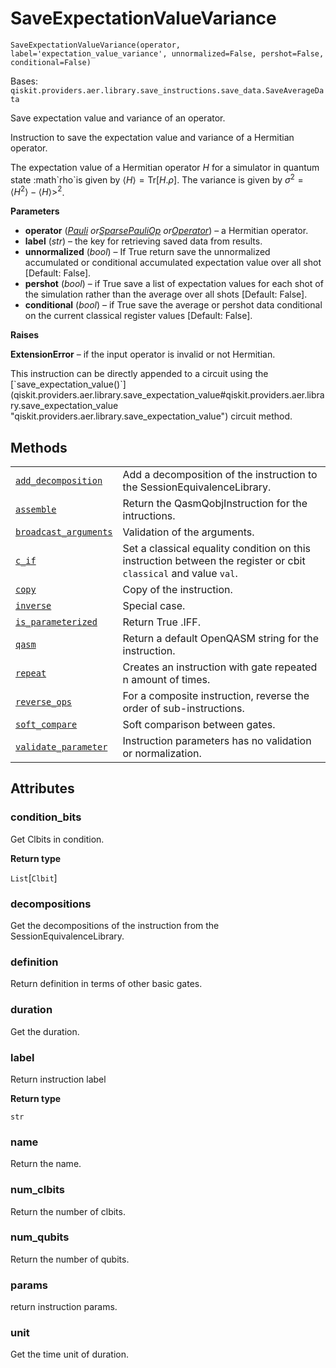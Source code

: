 # SaveExpectationValueVariance

<span id="undefined" />

`SaveExpectationValueVariance(operator, label='expectation_value_variance', unnormalized=False, pershot=False, conditional=False)`

Bases: `qiskit.providers.aer.library.save_instructions.save_data.SaveAverageData`

Save expectation value and variance of an operator.

Instruction to save the expectation value and variance of a Hermitian operator.

The expectation value of a Hermitian operator $H$ for a simulator in quantum state :math\`rho\`is given by $\langle H\rangle = \mbox{Tr}[H.\rho]$. The variance is given by $\sigma^2 = \langle H^2 \rangle - \langle H \rangle>^2$.

**Parameters**

*   **operator** ([*Pauli*](qiskit.quantum_info.Pauli#qiskit.quantum_info.Pauli "qiskit.quantum_info.Pauli")  *or*[*SparsePauliOp*](qiskit.quantum_info.SparsePauliOp#qiskit.quantum_info.SparsePauliOp "qiskit.quantum_info.SparsePauliOp")  *or*[*Operator*](qiskit.quantum_info.Operator#qiskit.quantum_info.Operator "qiskit.quantum_info.Operator")) – a Hermitian operator.
*   **label** (*str*) – the key for retrieving saved data from results.
*   **unnormalized** (*bool*) – If True return save the unnormalized accumulated or conditional accumulated expectation value over all shot \[Default: False].
*   **pershot** (*bool*) – if True save a list of expectation values for each shot of the simulation rather than the average over all shots \[Default: False].
*   **conditional** (*bool*) – if True save the average or pershot data conditional on the current classical register values \[Default: False].

**Raises**

**ExtensionError** – if the input operator is invalid or not Hermitian.

<Admonition title="Note" type="note">
  This instruction can be directly appended to a circuit using the [`save_expectation_value()`](qiskit.providers.aer.library.save_expectation_value#qiskit.providers.aer.library.save_expectation_value "qiskit.providers.aer.library.save_expectation_value") circuit method.
</Admonition>

## Methods

|                                                                                                                                                                                                                                                                      |                                                                                                                  |
| -------------------------------------------------------------------------------------------------------------------------------------------------------------------------------------------------------------------------------------------------------------------- | ---------------------------------------------------------------------------------------------------------------- |
| [`add_decomposition`](qiskit.providers.aer.library.SaveExpectationValueVariance.add_decomposition#qiskit.providers.aer.library.SaveExpectationValueVariance.add_decomposition "qiskit.providers.aer.library.SaveExpectationValueVariance.add_decomposition")         | Add a decomposition of the instruction to the SessionEquivalenceLibrary.                                         |
| [`assemble`](qiskit.providers.aer.library.SaveExpectationValueVariance.assemble#qiskit.providers.aer.library.SaveExpectationValueVariance.assemble "qiskit.providers.aer.library.SaveExpectationValueVariance.assemble")                                             | Return the QasmQobjInstruction for the intructions.                                                              |
| [`broadcast_arguments`](qiskit.providers.aer.library.SaveExpectationValueVariance.broadcast_arguments#qiskit.providers.aer.library.SaveExpectationValueVariance.broadcast_arguments "qiskit.providers.aer.library.SaveExpectationValueVariance.broadcast_arguments") | Validation of the arguments.                                                                                     |
| [`c_if`](qiskit.providers.aer.library.SaveExpectationValueVariance.c_if#qiskit.providers.aer.library.SaveExpectationValueVariance.c_if "qiskit.providers.aer.library.SaveExpectationValueVariance.c_if")                                                             | Set a classical equality condition on this instruction between the register or cbit `classical` and value `val`. |
| [`copy`](qiskit.providers.aer.library.SaveExpectationValueVariance.copy#qiskit.providers.aer.library.SaveExpectationValueVariance.copy "qiskit.providers.aer.library.SaveExpectationValueVariance.copy")                                                             | Copy of the instruction.                                                                                         |
| [`inverse`](qiskit.providers.aer.library.SaveExpectationValueVariance.inverse#qiskit.providers.aer.library.SaveExpectationValueVariance.inverse "qiskit.providers.aer.library.SaveExpectationValueVariance.inverse")                                                 | Special case.                                                                                                    |
| [`is_parameterized`](qiskit.providers.aer.library.SaveExpectationValueVariance.is_parameterized#qiskit.providers.aer.library.SaveExpectationValueVariance.is_parameterized "qiskit.providers.aer.library.SaveExpectationValueVariance.is_parameterized")             | Return True .IFF.                                                                                                |
| [`qasm`](qiskit.providers.aer.library.SaveExpectationValueVariance.qasm#qiskit.providers.aer.library.SaveExpectationValueVariance.qasm "qiskit.providers.aer.library.SaveExpectationValueVariance.qasm")                                                             | Return a default OpenQASM string for the instruction.                                                            |
| [`repeat`](qiskit.providers.aer.library.SaveExpectationValueVariance.repeat#qiskit.providers.aer.library.SaveExpectationValueVariance.repeat "qiskit.providers.aer.library.SaveExpectationValueVariance.repeat")                                                     | Creates an instruction with gate repeated n amount of times.                                                     |
| [`reverse_ops`](qiskit.providers.aer.library.SaveExpectationValueVariance.reverse_ops#qiskit.providers.aer.library.SaveExpectationValueVariance.reverse_ops "qiskit.providers.aer.library.SaveExpectationValueVariance.reverse_ops")                                 | For a composite instruction, reverse the order of sub-instructions.                                              |
| [`soft_compare`](qiskit.providers.aer.library.SaveExpectationValueVariance.soft_compare#qiskit.providers.aer.library.SaveExpectationValueVariance.soft_compare "qiskit.providers.aer.library.SaveExpectationValueVariance.soft_compare")                             | Soft comparison between gates.                                                                                   |
| [`validate_parameter`](qiskit.providers.aer.library.SaveExpectationValueVariance.validate_parameter#qiskit.providers.aer.library.SaveExpectationValueVariance.validate_parameter "qiskit.providers.aer.library.SaveExpectationValueVariance.validate_parameter")     | Instruction parameters has no validation or normalization.                                                       |

## Attributes

<span id="undefined" />

### condition\_bits

Get Clbits in condition.

**Return type**

`List`\[`Clbit`]

<span id="undefined" />

### decompositions

Get the decompositions of the instruction from the SessionEquivalenceLibrary.

<span id="undefined" />

### definition

Return definition in terms of other basic gates.

<span id="undefined" />

### duration

Get the duration.

<span id="undefined" />

### label

Return instruction label

**Return type**

`str`

<span id="undefined" />

### name

Return the name.

<span id="undefined" />

### num\_clbits

Return the number of clbits.

<span id="undefined" />

### num\_qubits

Return the number of qubits.

<span id="undefined" />

### params

return instruction params.

<span id="undefined" />

### unit

Get the time unit of duration.
